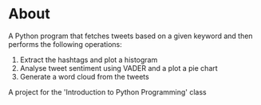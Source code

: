 # About
A Python program that fetches tweets based on a given keyword and then performs the following operations:
1. Extract the hashtags and plot a histogram
2. Analyse tweet sentiment using VADER and a plot a pie chart
3. Generate a word cloud from the tweets

A project for the 'Introduction to Python Programming' class
